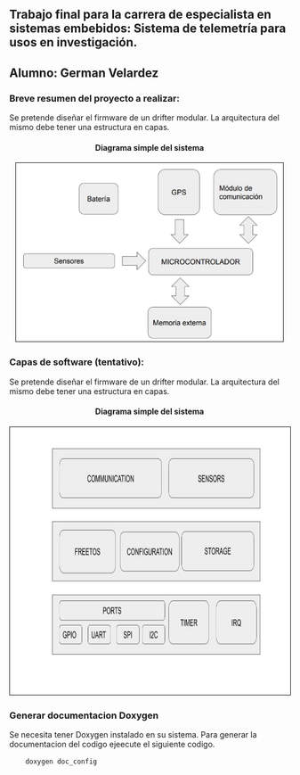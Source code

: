 
<h2>
    Trabajo final para la carrera de especialista en sistemas embebidos: 
    Sistema de telemetría para usos en investigación.
</h2>

## Alumno: German Velardez

### Breve resumen del proyecto a realizar:



<p>Se pretende diseñar el firmware de un drifter modular. La arquitectura del mismo debe tener una estructura en capas.
</p>


 <h4 align="center">Diagrama simple del sistema</h4>
 <div align="center" >
<img  src="diagrama_sistema.jpg" border="1px" 
     height="320px" width="480px"/>
</div>


### Capas de software (tentativo):



<p>Se pretende diseñar el firmware de un drifter modular. La arquitectura del mismo debe tener una estructura en capas.
</p>


 <h4 align="center">Diagrama simple del sistema</h4>
 <div align="center" >
<img  src="DIAGRAMA_CAPAS.jpg" border="1px" 
     height="480px" width="640px"/>
</div>


### Generar documentacion Doxygen

<p>Se necesita tener Doxygen instalado en su sistema. Para generar la documentacion del codigo ejeecute el siguiente codigo.</p>

```
    doxygen doc_config
 ```

